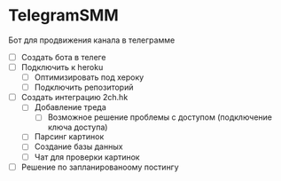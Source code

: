 # TelegramSMM
Бот для продвижения канала в телеграмме

- [ ] Создать бота в телеге
- [ ] Подключить к heroku
    - [ ] Оптимизировать под хероку
    - [ ] Подключить репозиторий
- [ ] Создать интеграцию 2ch.hk
    - [ ] Добавление треда
        - [ ] Возможное решение проблемы с доступом (подключение ключа доступа)
    - [ ] Парсинг картинок
    - [ ] Создание базы данных
    - [ ] Чат для проверки картинок
- [ ] Решение по запланированоому постингу
